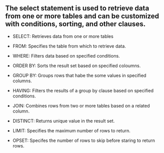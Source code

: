 ## The select statement is used to retrieve data from one or more tables and can be customized with conditions, sorting, and other clauses.

- SELECT: Retrieves data from one or more tables

- FROM: Specifies the table from which to retrieve data.

- WHERE: Filters data based on specified conditions.

- ORDER BY: Sorts the result set based on specified coloumns.

- GROUP BY: Groups rows that habe the some values in specified columns.

- HAVING: Filters the results of a group by clause based on specified
  conditions.

- JOIN: Combines rows from two or more tables based on a related column.

- DISTINCT: Returns unique value in the result set.

- LIMIT: Specifies the maximum number of rows to return.

- OPSET: Specifes the number of rows to skip before staring to return rows.
